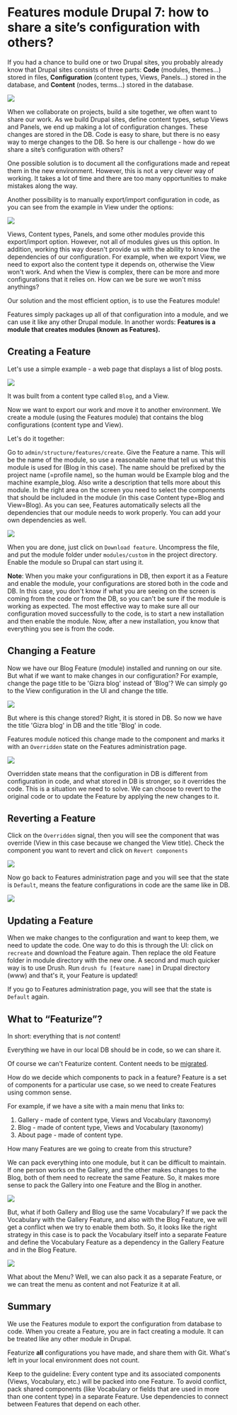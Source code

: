 # Features module Drupal 7: how to share a site’s configuration with others?

If you had a chance to build one or two Drupal sites,  you probably already know that Drupal sites consists of three parts:
**Code** (modules, themes…) stored in files, **Configuration**  (content types, Views, Panels…) stored in the database, and **Content** (nodes, terms…) stored in the database.

![](images/features/3_parts_drupal.png)

When we collaborate on projects, build a site together, we often want to share our work. As we build Drupal sites, define content types, setup Views and Panels, we end up making a lot of configuration changes. These changes are stored in the DB. Code is easy to share, but there is no easy way to merge changes to the DB. So here is our challenge - how do we share a site’s configuration with others?

One possible solution is to document all the configurations made and repeat them in the new environment. However, this is not a very clever way of working. It takes a lot of time and there are too many opportunities to make mistakes along the way. 

Another possibility is to manually export/import configuration in code, as you can see from the example in View under the options:

![](images/features/export_view.png)

Views, Content types, Panels, and some other modules provide this export/import option.  However, not all of modules gives us this option. In addition, working this way doesn't provide us with the ability to know the dependencies of our configuration. For example, when we export View, we need to export also the content type it depends on, otherwise the View won't work. And when the View is complex, there can be more and more configurations that it relies on. How can we be sure we won't miss anythings?

Our solution and the most efficient option, is to use the Features module!

Features simply packages up all of that configuration into a module, and we can use it like any other Drupal module. In another words: **Features is a module that creates modules (known as Features).**


## Creating a Feature

Let's use a simple example - a web page that displays a list of blog posts. 

![](images/features/blog_page.png)


It was built from a content type called `Blog`, and a View.

Now we want to export our work and move it to another environment. We create a module (using the Features module) that contains the blog configurations (content type and View). 

Let's do it together:

Go to `admin/structure/features/create`.
Give the Feature a name. This will be the name of the module, so use a reasonable name that tell us what this module is used for (Blog in this case). The name should be prefixed by the project name (=profile name), so the human would be Example blog and the machine example_blog. Also write a description that tells more about this module.
In the right area on the screen you need to select the components that should be included in the module (in this case Content type=Blog and View=Blog).
As you can see, Features automatically selects all the dependencies that our module needs to work properly. You can add your own dependencies as well.

![](images/features/create_feature.png)

When you are done, just click on `Download feature`.
Uncompress the file, and put the module folder under `modules/custom` in the project directory.
Enable the module so Drupal can start using it.

**Note**: When you make your configurations in DB, then export it as a Feature and enable the module, your configurations are stored both in the code and DB. In this case, you don't know if what you are seeing on the screen is coming from the code or from the DB, so you can't be sure if the module is working as expected. The most effective way to make sure all our configuration moved successfully to the code, is to start a new installation and then enable the module. Now, after a new installation, you know that everything you see is from the code.


## Changing a Feature

Now we have our Blog Feature (module) installed and running on our site. But what if we want to make changes in our configuration? For example, change the page title to be 'Gizra blog' instead of 'Blog'?
We can simply go to the View configuration in the UI and change the title.

![](images/features/change_title.png)

But where is this change stored? Right, it is stored in DB. So now we have the title 'Gizra blog' in DB and the title 'Blog' in code.

Features module noticed this change made to the component and marks it with an `Overridden` state on the Features administration page.

![](images/features/overridden.png)

Overridden state means that the configuration in DB is different from configuration in code, and what stored in DB is stronger, so it overrides the code.
This is a situation we need to solve. We can choose to revert to the original code or to update the Feature by applying the new changes to it. 


## Reverting a Feature

Click on the `Overridden` signal, then you will see the component that was override (View in this case because we changed the View title). Check the component you want to revert and click on `Revert components`

![](images/features/revert.png)


Now go back to Features administration page and you will see that the state is `Default`, means the feature configurations in code are the same like in DB.

![](images/features/default_state.png)


## Updating a Feature

When we make changes to the configuration and want to keep them, we need to update the code.
One way to do this is through the UI: click on `recreate` and download the Feature again. Then replace the old Feature folder in module directory with the new one.
A second and much quicker way is to use Drush. Run `drush fu [feature name]` in Drupal directory (www) and that's it, your Feature is updated!

If you go to Features administration page, you will see that the state is `Default` again.


## What to “Featurize”? 

In short: everything that is _not_ content!

Everything we have in our local DB should be in code, so we can share it.

Of course we can't Featurize content. Content needs to be [migrated](http://www.gizra.com/content/migration-best-practices).

How do we decide which components to pack in a feature? Feature is a set of components for a particular use case, so we need to create Features using common sense.

For example, if we have a site with a main menu that links to: 
1. Gallery - made of content type, Views and Vocabulary (taxonomy)
2. Blog - made of content type, Views and Vocabulary (taxonomy)
3. About page - made of content type.

How many Features are we going to create from this structure?

We can pack everything into one module, but it can be difficult to maintain.  If one person works on the Gallery, and the other makes changes to the Blog, both of them need to recreate the same Feature. So, it makes more sense to pack the Gallery into one Feature and the Blog in another.

![](images/features/two_features.png)

But, what if both Gallery and Blog use the same Vocabulary? If we pack the Vocabulary with the Gallery Feature, and also with the Blog Feature, we will get a conflict when we try to enable them both. So, it looks like the right strategy in this case is to pack the Vocabulary itself into a separate Feature and define the Vocabulary Feature as a dependency in the Gallery Feature and in the Blog Feature.

![](images/features/three_features.png)

What about the Menu? Well, we can also pack it as a separate Feature, or we can treat the menu as content and not Featurize it at all.


## Summary

We use the Features module to export the configuration from database to code.
When you create a Feature, you are in fact creating a module. It can be treated like any other module in Drupal.

Featurize **all** configurations you have made, and share them with Git. What's left in your local environment does not count.

Keep to the guideline: Every content type and its associated components (Views, Vocabulary, etc.) will be packed into one Feature.
To avoid conflict, pack shared components (like Vocabulary or fields that are used in more than one content type) in a separate Feature. Use dependencies to connect between Features that depend on each other.






